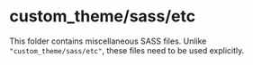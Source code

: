 # custom_theme/sass/etc

This folder contains miscellaneous SASS files. Unlike `"custom_theme/sass/etc"`, these files
need to be used explicitly.
